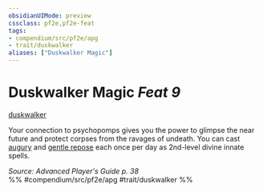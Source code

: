 ```yaml
---
obsidianUIMode: preview
cssclass: pf2e,pf2e-feat
tags:
- compendium/src/pf2e/apg
- trait/duskwalker
aliases: ["Duskwalker Magic"]
---
```

# Duskwalker Magic  *Feat 9*  
[duskwalker](../../Rules/traits/duskwalker-apg.md)  


Your connection to psychopomps gives you the power to glimpse the near future and protect corpses from the ravages of undeath. You can cast [augury](../spells/augury.md) and [gentle repose](../spells/gentle-repose.md) each once per day as 2nd-level divine innate spells.

*Source: Advanced Player's Guide p. 38*  
%% #compendium/src/pf2e/apg #trait/duskwalker %%